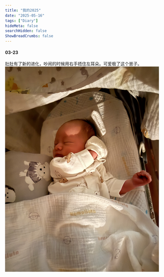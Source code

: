 ```yaml
---
title: "我的2025"
date: "2025-05-16"
tags: ["Diary"]
hideMeta: false
searchHidden: false
ShowBreadCrumbs: false
---
```


#### 03-23
肚肚有了新的进化，吵闹的时候用右手捂住左耳朵。可爱极了这个崽子。
![pic3](images/IMG_0323_1.jpeg#center)